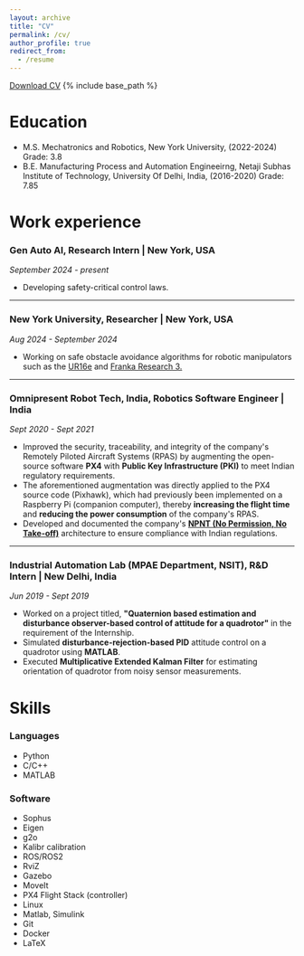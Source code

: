 ```yaml
---
layout: archive
title: "CV"
permalink: /cv/
author_profile: true
redirect_from:
  - /resume
---
```

[Download CV]('https://raw.github.com/patleman/patleman.github.io/blob/master/files/Resume.pdf')
{% include base_path %}

Education
======
* M.S. Mechatronics and Robotics, New York University, (2022-2024)  Grade: 3.8
* B.E. Manufacturing Process and Automation Engineeirng,
  Netaji Subhas Institute of Technology, University Of Delhi, India, (2016-2020)  Grade: 7.85

Work experience
======

### Gen Auto AI, Research Intern | New York, USA
*September 2024 - present*
- Developing safety-critical control laws.

---


### New York University, Researcher | New York, USA

*Aug 2024 - September 2024*
- Working on safe obstacle avoidance algorithms for robotic manipulators such as the [UR16e](https://www.youtube.com/watch?v=XsO-mHXidSA) and [Franka Research 3.](https://youtu.be/2OeWnk6FiRwFranka)

---


### Omnipresent Robot Tech, India, Robotics Software Engineer | India
*Sept 2020 - Sept 2021*
- Improved the security, traceability, and integrity of the company's Remotely Piloted Aircraft Systems (RPAS) by augmenting the open-source software **PX4** with **Public Key Infrastructure (PKI)** to meet Indian regulatory requirements.
- The aforementioned augmentation was directly applied to the PX4 source code (Pixhawk), which had previously been implemented on a Raspberry Pi (companion computer), thereby **increasing the flight time** and **reducing the power consumption** of the company's RPAS.
- Developed and documented the company's [**NPNT (No Permission, No Take-off)**](https://github.com/patleman/Px4_firmware/blob/master/NPNT_work.pdf) architecture to ensure compliance with Indian regulations.

---
### Industrial Automation Lab (MPAE Department, NSIT), R&D Intern | New Delhi, India
*Jun 2019 - Sept 2019*
- Worked on a project titled, **"Quaternion based estimation and disturbance observer-based control of attitude for a quadrotor"** in the requirement of the Internship.
- Simulated **disturbance-rejection-based PID** attitude control on a quadrotor using **MATLAB**.
- Executed **Multiplicative Extended Kalman Filter** for estimating orientation of quadrotor from noisy sensor measurements.


  
Skills
======
### Languages
- Python
- C/C++
- MATLAB

### Software
- Sophus
- Eigen
- g2o
- Kalibr calibration
- ROS/ROS2
- RviZ
- Gazebo
- MoveIt
- PX4 Flight Stack (controller)
- Linux
- Matlab, Simulink
- Git
- Docker
- LaTeX


